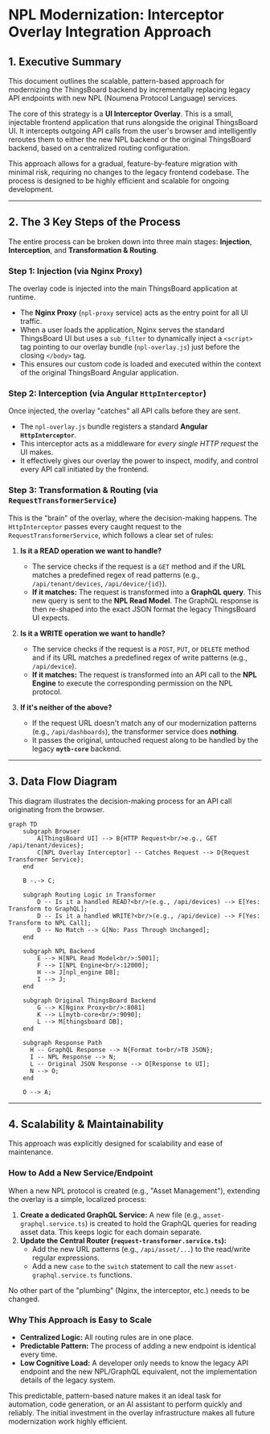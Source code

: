 # NPL Modernization: Interceptor Overlay Integration Approach

## 1. Executive Summary

This document outlines the scalable, pattern-based approach for modernizing the ThingsBoard backend by incrementally replacing legacy API endpoints with new NPL (Noumena Protocol Language) services.

The core of this strategy is a **UI Interceptor Overlay**. This is a small, injectable frontend application that runs alongside the original ThingsBoard UI. It intercepts outgoing API calls from the user's browser and intelligently reroutes them to either the new NPL backend or the original ThingsBoard backend, based on a centralized routing configuration.

This approach allows for a gradual, feature-by-feature migration with minimal risk, requiring no changes to the legacy frontend codebase. The process is designed to be highly efficient and scalable for ongoing development.

---

## 2. The 3 Key Steps of the Process

The entire process can be broken down into three main stages: **Injection**, **Interception**, and **Transformation & Routing**.

### Step 1: Injection (via Nginx Proxy)

The overlay code is injected into the main ThingsBoard application at runtime.

-   The **Nginx Proxy** (`npl-proxy` service) acts as the entry point for all UI traffic.
-   When a user loads the application, Nginx serves the standard ThingsBoard UI but uses a `sub_filter` to dynamically inject a `<script>` tag pointing to our overlay bundle (`npl-overlay.js`) just before the closing `</body>` tag.
-   This ensures our custom code is loaded and executed within the context of the original ThingsBoard Angular application.

### Step 2: Interception (via Angular `HttpInterceptor`)

Once injected, the overlay "catches" all API calls before they are sent.

-   The `npl-overlay.js` bundle registers a standard **Angular `HttpInterceptor`**.
-   This interceptor acts as a middleware for *every single HTTP request* the UI makes.
-   It effectively gives our overlay the power to inspect, modify, and control every API call initiated by the frontend.

### Step 3: Transformation & Routing (via `RequestTransformerService`)

This is the "brain" of the overlay, where the decision-making happens. The `HttpInterceptor` passes every caught request to the `RequestTransformerService`, which follows a clear set of rules:

1.  **Is it a READ operation we want to handle?**
    -   The service checks if the request is a `GET` method and if the URL matches a predefined regex of read patterns (e.g., `/api/tenant/devices`, `/api/device/{id}`).
    -   **If it matches:** The request is transformed into a **GraphQL query**. This new query is sent to the **NPL Read Model**. The GraphQL response is then re-shaped into the exact JSON format the legacy ThingsBoard UI expects.

2.  **Is it a WRITE operation we want to handle?**
    -   The service checks if the request is a `POST`, `PUT`, or `DELETE` method and if its URL matches a predefined regex of write patterns (e.g., `/api/device`).
    -   **If it matches:** The request is transformed into an API call to the **NPL Engine** to execute the corresponding permission on the NPL protocol.

3.  **If it's neither of the above?**
    -   If the request URL doesn't match any of our modernization patterns (e.g., `/api/dashboards`), the transformer service does **nothing**.
    -   It passes the original, untouched request along to be handled by the legacy **`mytb-core`** backend.

---

## 3. Data Flow Diagram

This diagram illustrates the decision-making process for an API call originating from the browser.

```mermaid
graph TD
    subgraph Browser
        A[ThingsBoard UI] --> B{HTTP Request<br/>e.g., GET /api/tenant/devices};
        C[NPL Overlay Interceptor] -- Catches Request --> D{Request Transformer Service};
    end

    B -.-> C;

    subgraph Routing Logic in Transformer
        D -- Is it a handled READ?<br/>(e.g., /api/devices) --> E[Yes: Transform to GraphQL];
        D -- Is it a handled WRITE?<br/>(e.g., /api/device) --> F[Yes: Transform to NPL Call];
        D -- No Match --> G[No: Pass Through Unchanged];
    end

    subgraph NPL Backend
        E --> H[NPL Read Model<br/>:5001];
        F --> I[NPL Engine<br/>:12000];
        H --> J[npl_engine DB];
        I --> J;
    end
    
    subgraph Original ThingsBoard Backend
        G --> K[Nginx Proxy<br/>:8081]
        K --> L[mytb-core<br/>:9090];
        L --> M[thingsboard DB];
    end

    subgraph Response Path
      H -- GraphQL Response --> N{Format to<br/>TB JSON};
      I -- NPL Response --> N;
      L -- Original JSON Response --> O[Response to UI];
      N --> O;
    end

    O --> A;
```

---

## 4. Scalability & Maintainability

This approach was explicitly designed for scalability and ease of maintenance.

### How to Add a New Service/Endpoint

When a new NPL protocol is created (e.g., "Asset Management"), extending the overlay is a simple, localized process:

1.  **Create a dedicated GraphQL Service:** A new file (e.g., `asset-graphql.service.ts`) is created to hold the GraphQL queries for reading asset data. This keeps logic for each domain separate.
2.  **Update the Central Router (`request-transformer.service.ts`):**
    -   Add the new URL patterns (e.g., `/api/asset/...`) to the read/write regular expressions.
    -   Add a new `case` to the `switch` statement to call the new `asset-graphql.service.ts` functions.

No other part of the "plumbing" (Nginx, the interceptor, etc.) needs to be changed.

### Why This Approach is Easy to Scale

-   **Centralized Logic:** All routing rules are in one place.
-   **Predictable Pattern:** The process of adding a new endpoint is identical every time.
-   **Low Cognitive Load:** A developer only needs to know the legacy API endpoint and the new NPL/GraphQL equivalent, not the implementation details of the legacy system.

This predictable, pattern-based nature makes it an ideal task for automation, code generation, or an AI assistant to perform quickly and reliably. The initial investment in the overlay infrastructure makes all future modernization work highly efficient. 